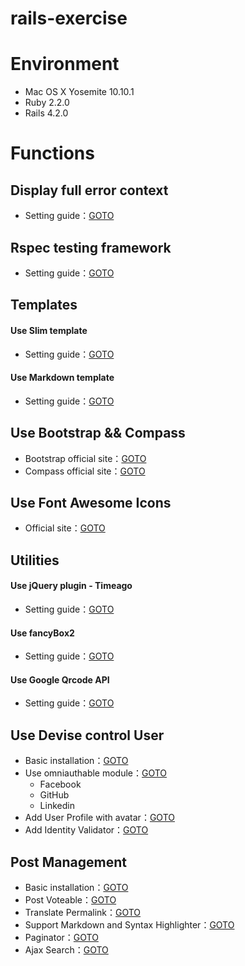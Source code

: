 rails-exercise
==============

# Environment

- Mac OS X Yosemite 10.10.1
- Ruby 2.2.0
- Rails 4.2.0

# Functions

## Display full error context

- Setting guide：[GOTO](http://chouandy.logdown.com/posts/247972-use-better-errors-and-rails-panel-makes-debugging-easier-faster)

## Rspec testing framework

- Setting guide：[GOTO](http://chouandy.logdown.com/posts/241718-configure-rspec-testing-environment)

## Templates

#### Use Slim template

- Setting guide：[GOTO](http://chouandy.logdown.com/posts/245563-from-the-haml-template-converted-to-slim)

#### Use Markdown template

- Setting guide：[GOTO](http://chouandy.logdown.com/posts/247854-use-support-syntax-highlighter-markdown-template-in-ruby-on-rails)

## Use Bootstrap && Compass

- Bootstrap official site：[GOTO](http://getbootstrap.com/)
- Compass official site：[GOTO](http://compass-style.org/)

## Use Font Awesome Icons

- Official site：[GOTO](http://fortawesome.github.io/Font-Awesome/)

## Utilities

#### Use jQuery plugin - Timeago

- Setting guide：[GOTO](http://chouandy.logdown.com/posts/244907-use-jquery-plugin-timeago)

#### Use fancyBox2

- Setting guide：[GOTO](http://chouandy.logdown.com/posts/245433-use-fancybox-2-in-ruby-on-rails)

#### Use Google Qrcode API

- Setting guide：[GOTO](http://chouandy.logdown.com/posts/247829-ruby-on-rails-using-the-google-qr-code-generator)

## Use Devise control User

- Basic installation：[GOTO](http://chouandy.logdown.com/posts/245117-devise-part-1-basic-installation)
- Use omniauthable module：[GOTO](http://chouandy.logdown.com/posts/245192-devise-part-2-use-omniauthable-module)
    - Facebook
    - GitHub
    - Linkedin
- Add User Profile with avatar：[GOTO](http://chouandy.logdown.com/posts/245349-devise-part-3-add-user-profile-with-avatar)
- Add Identity Validator：[GOTO](http://chouandy.logdown.com/posts/245408-devise-part-4-add-identity-validator)

## Post Management

- Basic installation：[GOTO](http://chouandy.logdown.com/posts/245442-post-management-part-1-basic-settings)
- Post Voteable：[GOTO](http://chouandy.logdown.com/posts/245918-post-management-part-2-vote-up-vote-down-post)
- Translate Permalink：[GOTO](http://chouandy.logdown.com/posts/246137-post-management-part-3-translate-permalink)
- Support Markdown and Syntax Highlighter：[GOTO](http://chouandy.logdown.com/posts/247401-post-management-part-4-support-markdown-and-syntax-highlighter)
- Paginator：[GOTO](http://chouandy.logdown.com/posts/247478-post-management-part-5-paginator)
- Ajax Search：[GOTO](http://chouandy.logdown.com/posts/247676-post-management-part-6-ajax-search)
